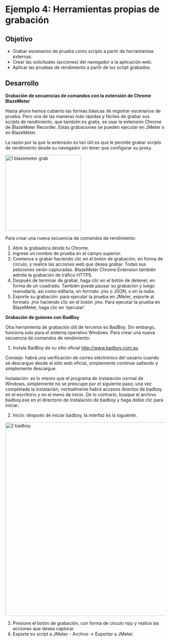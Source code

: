 # Ejemplo 4: Herramientas propias de grabación

## Objetivo

* Grabar escenarios de prueba como scripts a partir de herramientas externas.
* Crear las solicitudes (acciones) del navegador a la aplicación web.
* Aplicar las pruebas de rendimiento a partir de los script grabados.

## Desarrollo

**Grabación de secuencias de comandos con la extensión de Chrome BlazeMeter**

Hasta ahora hemos cubierto las formas básicas de registrar escenarios de prueba. Pero una de las maneras más rápidas y fáciles de grabar sus scripts de rendimiento, que también es gratis, es usar la extensión Chrome de BlazeMeter Recorder. Estas grabaciones se pueden ejecutar en JMeter o en BlazeMeter.

La razón por la que la extensión es tan útil es que le permite grabar scripts de rendimiento desde su navegador sin tener que configurar su proxy.

<img width="239" alt="1  blazemeter grab" src="https://user-images.githubusercontent.com/22419786/155262087-5076c731-2116-46a1-a772-d03e04c6fea6.png">

Para crear una nueva secuencia de comandos de rendimiento:
1. Abre la grabadora desde tu Chrome.
2. Ingrese un nombre de prueba en el campo superior.
3. Comience a grabar haciendo clic en el botón de grabación, en forma de círculo, y realice las acciones web que desea grabar. Todas sus peticiones serán capturadas. BlazeMeter Chrome Extension también admite la grabación de tráfico HTTPS.
4. Después de terminar de grabar, haga clic en el botón de detener, en forma de un cuadrado. También puede pausar su grabación y luego reanudarla, así como editarla, en formato .jmx o JSON, o en la nube.
5. Exporte su grabación: para ejecutar la prueba en JMeter, exporte al formato .jmx haciendo clic en el botón .jmx. Para ejecutar la prueba en BlazeMeter, haga clic en 'ejecutar'.

**Grabación de guiones con BadBoy**

Otra herramienta de grabación útil de terceros es BadBoy. Sin embargo, funciona solo para el sistema operativo Windows. Para crear una nueva secuencia de comandos de rendimiento:

1. Instala BadBoy de su sitio oficial http://www.badboy.com.au

Consejo: habrá una verificación de correo electrónico del usuario cuando se descargue desde el sitio web oficial, simplemente continúe saltando y simplemente descargue.

Instalación: es lo mismo que el programa de instalación normal de Windows, simplemente no se preocupe por el siguiente paso; una vez completada la instalación, normalmente habrá accesos directos de badboy en el escritorio y en el menú de inicio. De lo contrario, busque el archivo badboy.exe en el directorio de instalación de badboy y haga doble clic para iniciar.

2. Inicio: después de iniciar badboy, la interfaz es la siguiente.

<img width="609" alt="2  badboy" src="https://user-images.githubusercontent.com/22419786/155262267-80985e33-4a95-4c50-9a79-4f7948ffd010.png">

3. Presione el botón de grabación, con forma de círculo rojo y realice las acciones que desea capturar.
4. Exporte su script a JMeter - Archivo -> Exportar a JMeter.
